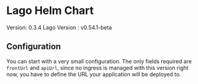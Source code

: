 # Lago Helm Chart

Version: 0.3.4
Lago Version : v0.54.1-beta

## Configuration

You can start with a very small configuration.
The only fields required are `frontUrl` and `apiUrl`, since no ingress is managed with this version right now, you have to define the URL your application will be deployed to.



